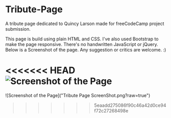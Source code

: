# Tribute-Page
A tribute page dedicated to Quincy Larson made for freeCodeCamp project submission.

This page is build using plain HTML and CSS. I've also used Bootstrap to make the page responsive. There's no handwritten JavaScript or jQuery. Below is a Screenshot of the page. Any suggestion or critics are welcome. :)

<<<<<<< HEAD
![Screenshot of the Page](https://raw.github.com/faahim/Tribute-Page/master/Tribute%20Page%20ScreenShot.png)
=======
![Screenshot of the Page]("Tribute Page ScreenShot.png?raw=true")
>>>>>>> 5eaadd275086f90c46a42d0ce94f72c27268498e
